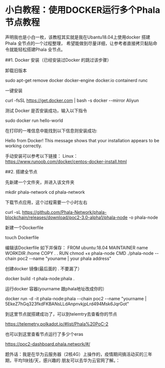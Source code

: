 # 小白教程：使用DOCKER运行多个Phala节点教程
声明我也是小白一枚，该教程其实就是我在Ubantu18.04上使用docker 搭建Phala 全节点的一个过程整理，
希望能做到尽量详细，让参考者直接拷贝黏贴命令就能轻松搭建Phala 全节点。

##1. Docker 安装（已经安装过Docker 的跳过该步骤）

卸载旧版本

  sudo apt-get remove docker docker-engine docker.io containerd runc

一键安装
 
  curl -fsSL https://get.docker.com | bash -s docker --mirror Aliyun

测试 Docker 是否安装成功，输入以下指令

 sudo docker run hello-world

在打印的一堆信息中能找到以下信息则安装成功:

Hello from Docker!
This message shows that your installation appears to be working correctly.

手动安装可以参考以下链接：
Linux：https://www.runoob.com/docker/centos-docker-install.html 

##2. 搭建全节点

先新建一个文件夹，并进入该文件夹
  
   mkdir phala-network
   cd phala-network
   
下载节点应用，这个过程需要一个小时左右

   curl -sL https://github.com/Phala-Network/phala-blockchain/releases/download/poc2-3.0-alpha1/phala-node -o phala-node

新建一个Dockerfile

   touch Dockerfile

编辑该Dockerfile 如下并保存：
FROM ubuntu:18.04
MAINTAINER name
WORKDIR  /home
COPY . .
RUN chmod +x phala-node
CMD ./phala-node --chain poc2 --name "youname | your phala address"

创建docker 镜像(最后面的 . 不要漏了）

  docker build -t phala-node:phala .

运行docker 容器(yourname 跟phala地址改成你的）

  docker run -d -it phala-node:phala --chain poc2 --name "yourname | 5EkeZ7hGq323fkdFKBANsLLdAnpnvkjpLrd494Msk6JqrGot"

到这里节点就搭建成功了，可以到telemtry去查看你的节点

https://telemetry.polkadot.io/#list/Phala%20PoC-2

也可以到这里查看节点运行了多少个eras

https://poc2-dashboard.phala.network/#/


题外话：我是在华为云服务器（2核4G）上操作的，疫情期间搞活动买的三年期，平均1块钱/天，感兴趣的
朋友可以去华为云官网了解。：

